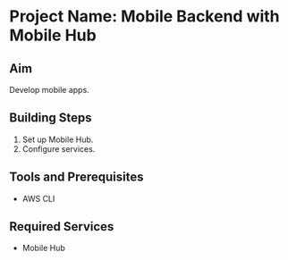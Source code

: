 # Project Name: Mobile Backend with Mobile Hub
## Aim
Develop mobile apps.

## Building Steps
1. Set up Mobile Hub.
2. Configure services.

## Tools and Prerequisites
- AWS CLI

## Required Services
- Mobile Hub
